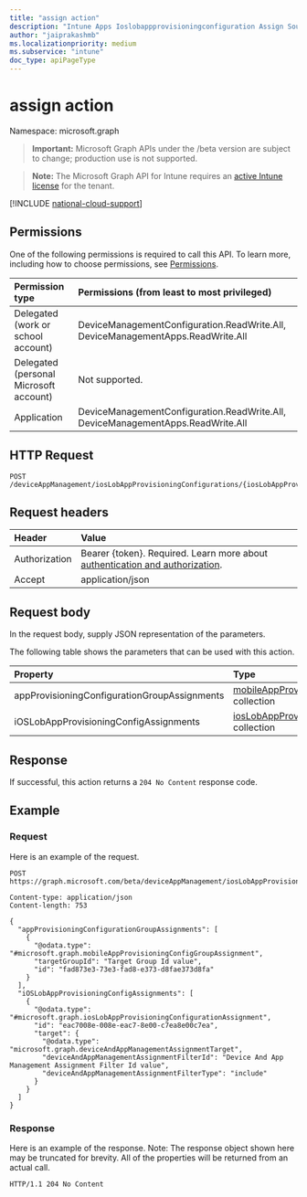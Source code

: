 ```yaml
---
title: "assign action"
description: "Intune Apps Ioslobappprovisioningconfiguration Assign Source_Api ."
author: "jaiprakashmb"
ms.localizationpriority: medium
ms.subservice: "intune"
doc_type: apiPageType
---
```


# assign action

Namespace: microsoft.graph

> **Important:** Microsoft Graph APIs under the /beta version are subject to change; production use is not supported.

> **Note:** The Microsoft Graph API for Intune requires an [active Intune license](https://go.microsoft.com/fwlink/?linkid=839381) for the tenant.



[!INCLUDE [national-cloud-support](../../includes/all-clouds.md)]

## Permissions
One of the following permissions is required to call this API. To learn more, including how to choose permissions, see [Permissions](/graph/permissions-reference).

|Permission type|Permissions (from least to most privileged)|
|:---|:---|
|Delegated (work or school account)|DeviceManagementConfiguration.ReadWrite.All, DeviceManagementApps.ReadWrite.All|
|Delegated (personal Microsoft account)|Not supported.|
|Application|DeviceManagementConfiguration.ReadWrite.All, DeviceManagementApps.ReadWrite.All|

## HTTP Request
<!-- {
  "blockType": "ignored"
}
-->
``` http
POST /deviceAppManagement/iosLobAppProvisioningConfigurations/{iosLobAppProvisioningConfigurationId}/assign
```

## Request headers
|Header|Value|
|:---|:---|
|Authorization|Bearer {token}. Required. Learn more about [authentication and authorization](/graph/auth/auth-concepts).|
|Accept|application/json|

## Request body
In the request body, supply JSON representation of the parameters.

The following table shows the parameters that can be used with this action.

|Property|Type|Description|
|:---|:---|:---|
|appProvisioningConfigurationGroupAssignments|[mobileAppProvisioningConfigGroupAssignment](../resources/intune-apps-mobileappprovisioningconfiggroupassignment.md) collection||
|iOSLobAppProvisioningConfigAssignments|[iosLobAppProvisioningConfigurationAssignment](../resources/intune-apps-ioslobappprovisioningconfigurationassignment.md) collection||



## Response
If successful, this action returns a `204 No Content` response code.

## Example

### Request
Here is an example of the request.
``` http
POST https://graph.microsoft.com/beta/deviceAppManagement/iosLobAppProvisioningConfigurations/{iosLobAppProvisioningConfigurationId}/assign

Content-type: application/json
Content-length: 753

{
  "appProvisioningConfigurationGroupAssignments": [
    {
      "@odata.type": "#microsoft.graph.mobileAppProvisioningConfigGroupAssignment",
      "targetGroupId": "Target Group Id value",
      "id": "fad873e3-73e3-fad8-e373-d8fae373d8fa"
    }
  ],
  "iOSLobAppProvisioningConfigAssignments": [
    {
      "@odata.type": "#microsoft.graph.iosLobAppProvisioningConfigurationAssignment",
      "id": "eac7008e-008e-eac7-8e00-c7ea8e00c7ea",
      "target": {
        "@odata.type": "microsoft.graph.deviceAndAppManagementAssignmentTarget",
        "deviceAndAppManagementAssignmentFilterId": "Device And App Management Assignment Filter Id value",
        "deviceAndAppManagementAssignmentFilterType": "include"
      }
    }
  ]
}
```

### Response
Here is an example of the response. Note: The response object shown here may be truncated for brevity. All of the properties will be returned from an actual call.
``` http
HTTP/1.1 204 No Content
```
